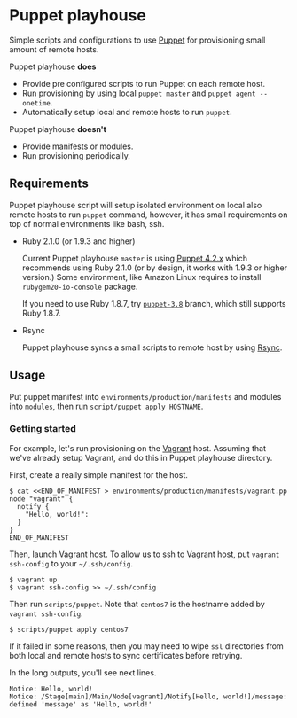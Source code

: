 Puppet playhouse
================

Simple scripts and configurations to use [Puppet](https://puppetlabs.com/) for provisioning small amount of remote hosts.

Puppet playhouse __does__

 * Provide pre configured scripts to run Puppet on each remote host.
 * Run provisioning by using local `puppet master` and `puppet agent --onetime`.
 * Automatically setup local and remote hosts to run `puppet`.

Puppet playhouse __doesn't__

 * Provide manifests or modules.
 * Run provisioning periodically.

Requirements
------------

Puppet playhouse script will setup isolated environment on local also remote hosts to run `puppet` command, however, it has small requirements on top of normal environments like bash, ssh.

 * Ruby 2.1.0 (or 1.9.3 and higher)

    Current Puppet playhouse `master` is using [Puppet 4.2.x](http://docs.puppetlabs.com/puppet/4.2/reference/system_requirements.html#ruby) which recommends using Ruby 2.1.0 (or by design, it works with 1.9.3 or higher version.) Some environment, like Amazon Linux requires to install `rubygem20-io-console` package.

    If you need to use Ruby 1.8.7, try [`puppet-3.8`](https://github.com/niw/puppet_playhouse/tree/puppet-3.8) branch, which still supports Ruby 1.8.7.

 * Rsync

    Puppet playhouse syncs a small scripts to remote host by using [Rsync](https://rsync.samba.org/).

Usage
-----

Put puppet manifest into `environments/production/manifests` and modules into `modules`, then run `script/puppet apply HOSTNAME`.

### Getting started

For example, let's run provisioning on the [Vagrant](https://www.vagrantup.com/) host.
Assuming that we've already setup Vagrant, and do this in Puppet playhouse directory.

First, create a really simple manifest for the host.

    $ cat <<END_OF_MANIFEST > environments/production/manifests/vagrant.pp
    node "vagrant" {
      notify {
        "Hello, world!":
      }
    }
    END_OF_MANIFEST

Then, launch Vagrant host.
To allow us to ssh to Vagrant host, put `vagrant ssh-config` to your `~/.ssh/config`.

    $ vagrant up
    $ vagrant ssh-config >> ~/.ssh/config

Then run `scripts/puppet`. Note that `centos7` is the hostname added by `vagrant ssh-config`.

    $ scripts/puppet apply centos7

If it failed in some reasons, then you may need to wipe `ssl` directories from both local and remote hosts to sync certificates before retrying.

In the long outputs, you'll see next lines.

    Notice: Hello, world!
    Notice: /Stage[main]/Main/Node[vagrant]/Notify[Hello, world!]/message: defined 'message' as 'Hello, world!'